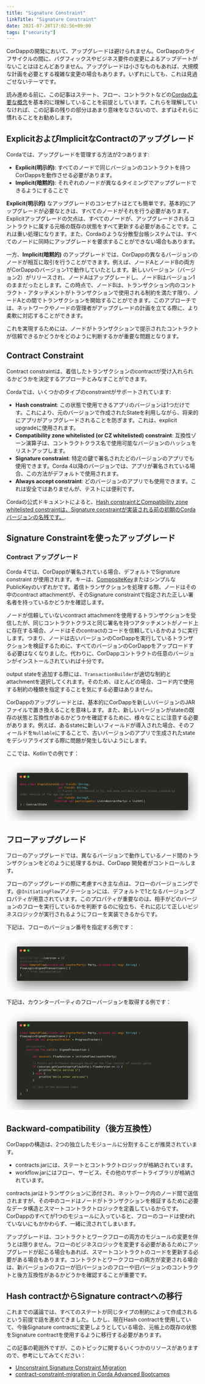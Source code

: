 ```yaml
---
title: "Signature Constraint"
linkTitle: "Signature Constraint"
date: 2021-07-28T17:02:56+09:00
tags: ["security"]
---
```


CorDappの開発において、アップグレードは避けられません。CorDappのライフサイクルの間に、バグフィックスやビジネス要件の変更によるアップデートがないことはほとんどありません。アップグレードは小さなものもあれば、大規模な計画を必要とする複雑な変更の場合もあります。いずれにしても、これは見過ごせないテーマです。

読み進める前に、この記事はステート、フロー、コントラクトなどの[Cordaの主要な概念](https://training.corda.net/key-concepts/concepts/)を基本的に理解していることを前提としています。これらを理解していなければ、この記事の残りの部分はあまり意味をなさないので、まずはそれらに慣れることをお勧めします。

## ExplicitおよびImplicitなContractのアップグレード

Cordaでは、アップグレードを管理する方法が2つあります:

* **Explicit(明示的)**: すべてのノードで同じバージョンのコントラクトを持つCorDappsを動作させる必要があります。
* **Implicit(暗黙的)**: それぞれのノードが異なるタイミングでアップグレードできるようにすることで

**Explicit(明示的)** なアップグレードのコンセプトはとても簡単です。基本的にアップグレードが必要なときは、すべてのノードがそれを行う必要があります。Explicitアップグレードの欠点は、すべてのノードが、アップグレードされるコントラクトに属する元帳の既存の状態をすべて更新する必要があることです。これは重い処理になります。また、Cordaのような分散型台帳システムでは、すべてのノードに同時にアップグレードを要求することができない場合もあります。

一方、**Implicit(暗黙的)** のアップグレードでは、CorDappの異なるバージョンのノードが相互に取引を行うことができます。例えば、ノードAとノードBの両方がCorDappのバージョン1で動作していたとします。新しいバージョン（バージョン2）がリリースされ、ノードAはアップグレードし、ノードBはバージョン1のままだったとします。この時点で、ノードBは、トランザクション内のコントラクト・アタッチメントがトランザクションで使用される制約を満たす限り、ノードAとの間でトランザクションを開始することができます。このアプローチでは、ネットワークやノードの管理者がアップグレードの計画を立てる際に、より柔軟に対応することができます。

これを実現するためには、ノードがトランザクションで提示されたコントラクトが信頼できるかどうかをどのように判断するかが重要な問題となります。

## Contract Constraint

Contract constraintは、着信したトランザクションのcontractが受け入れられるかどうかを決定するアプローチとみなすことができます。

Cordaでは、いくつかのタイプのconstraintがサポートされています:

* **Hash constraint**: この状態で使用できるアプリのバージョンは1つだけです。これにより、元のバージョンで作成されたStateを利用しながら、将来的にアプリがアップグレードされることを防ぎます。これは、explicit upgradeに使用されます。
* **Compatibility zone whitelisted (or CZ whitelisted) constraint**: 互換性ゾーン演算子は、コントラクトクラス名で使用可能なバージョンのハッシュをリストアップします。
* **Signature constraint**: 特定の鍵で署名されたどのバージョンのアプリでも使用できます。Corda 4以降のバージョンでは、アプリが署名されている場合、この方法がデフォルトで使用されます。
* **Always accept constraint**: どのバージョンのアプリでも使用できます。これは安全ではありませんが、テストには便利です。

Cordaの公式ドキュメントによると、[Hash constraintとCompatibility zone whitelisted constraintは、Signature constraintが実装される前の初期のCordaバージョンの名残です。](https://docs.corda.net/docs/corda-os/4.8/api-contract-constraints.html#signature-constraints).

## Signature Constraintを使ったアップグレード

### Contract アップグレード

Corda 4では、CorDappが署名されている場合、デフォルトでSignature constraint が使用されます。キーは、[CompositeKey](https://docs.corda.net/docs/corda-enterprise/4.8/api-core-types.html#compositekey)またはシンプルなPublicKeyのいずれかです。着信トランザクションを処理する際、ノードはその中のcontract attachmentが、そのSignature constraintで指定された正しい署名者を持っているかどうかを確認します。

ノードが信頼していないcontract attachmentを使用するトランザクションを受信したが、同じコントラクトクラスと同じ署名を持つアタッチメントがノード上に存在する場合、ノードはそのcontractのコードを信頼しているかのように実行します。つまり、ノードは古いバージョンのCorDappを実行しているトランザクションを検証するために、すべてのバージョンのCorDappをアップロードする必要はなくなりました。代わりに、CorDappコントラクトの任意のバージョンがインストールされていれば十分です。

output stateを追加する際には、`TransactionBuilder`が適切な制約とattachmentを選択してくれます。そのため、ほとんどの場合、コード内で使用する制約の種類を指定することを気にする必要はありません。

CorDappのアップグレードとは、基本的にCorDappを新しいバージョンのJARファイルで置き換えることを意味します。また、新しいバージョンがstateの既存の状態と互換性があるかどうかを確認するために、様々なことに注意する必要があります。例えば、あるstateに新しいフィールドが導入された場合、そのフィールドを`Nullable`にすることで、古いバージョンのアプリで生成されたstateをデシリアライズする際に問題が発生しないようにします。

ここでは、Kotlinでの例です：

![image](/images/kotlin-sample.png)

## フローアップグレード

フローのアップグレードでは、異なるバージョンで動作しているノード間のトランザクションをどのように処理するかは、CorDapp 開発者がコントロールします。

フローのアップグレードの際に考慮すべき主な点は、フローのバージョニングです。@`InitiatingFlow`アノテーションには、デフォルトで1となるバージョンプロパティが用意されています。このプロパティが重要なのは、相手がどのバージョンのフローを実行しているかを判断するのに役立ち、それに応じて正しいビジネスロジックが実行されるようにフローを実装できるからです。

下記は、フローのバージョン番号を指定する例です：

![image](/images/kotlin-sample2.png)

下記は、カウンターパーティのフローバージョンを取得する例です：

![image](/images/kotlin-sample3.png)

## Backward-compatibility（後方互換性）

CorDappの構造は、2つの独立したモジュールに分割することが推奨されています。

* contracts.jarには、ステートとコントラクトロジックが格納されています。
* workflow.jarにはフロー、サービス、その他のサポートライブラリが格納されています。

contracts.jarはトランザクションに添付され、ネットワーク内のノード間で送信されますが、その中のコードはノードがトランザクションを検証するために必要なデータ構造とスマートコントラクトロジックを定義しているからです。CorDappのすべてが1つのモジュールに入っていると、フローのコードは使われていないにもかかわらず、一緒に流されてしまいます。

アップグレードは、コントラクトとワークフローの両方のモジュールの変更を伴うとは限りません。フローのビジネスロジックを変更する必要があるためにアップグレードが起こる場合もあれば、スマートコントラクトのコードを更新する必要がある場合もあります。コントラクトとワークフローの両方が変更される場合は、新バージョンのフローが旧バージョンのフローや旧バージョンのコントラクトと後方互換性があるかどうかを確認することが重要です。

## Hash contractからSignature contractへの移行

これまでの議論では、すべてのステートが同じタイプの制約によって作成されるという前提で話を進めてきました。しかし、現在Hash contractを使用していて、今後Signature contractに変更しようとしている場合、元帳上の既存の状態をSignature contractを使用するように移行する必要があります。

この記事の範囲外ですが、このトピックに関するいくつかのリソースがありますので、参考にしてみてください：

* [Unconstraint Signature Constraint Migration](https://medium.com/corda/unconstraint-signature-constraint-migration-e95a66789eab)
* [contract-constraint-migration in Corda Advanced Bootcamps](https://github.com/snedamle/corda_advanced_bootcamps/tree/master/contract-constraint-migration)
